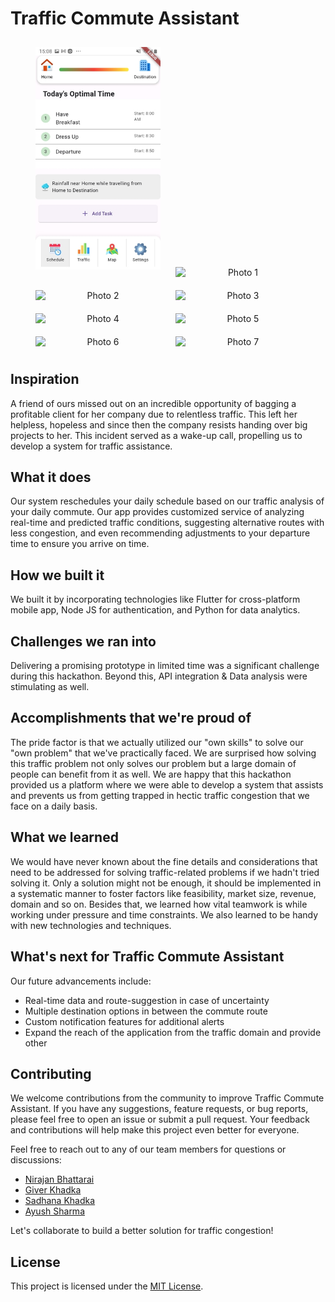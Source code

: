 # Traffic Commute Assistant
<div align="center">
    <img src="assets/icons/pho0.jpg" width="200" alt="Photo 0" style="display:inline-block; margin: 10px;">
    <img src="assets/icons/pho1.jpg" width="200" alt="Photo 1" style="display:inline-block; margin: 10px;">
    <img src="assets/icons/pho2.jpg" width="200" alt="Photo 2" style="display:inline-block; margin: 10px;">
    <img src="assets/icons/pho3.jpg" width="200" alt="Photo 3" style="display:inline-block; margin: 10px;">
</div>
<div align="center">
    <img src="assets/icons/pho4.jpg" width="200" alt="Photo 4" style="display:inline-block; margin: 10px;">
    <img src="assets/icons/pho5.jpg" width="200" alt="Photo 5" style="display:inline-block; margin: 10px;">
    <img src="assets/icons/pho6.jpg" width="200" alt="Photo 6" style="display:inline-block; margin: 10px;">
    <img src="assets/icons/pho7.jpg" width="200" alt="Photo 7" style="display:inline-block; margin: 10px;">
</div>

## Inspiration

A friend of ours missed out on an incredible opportunity of bagging a profitable client for her company due to relentless traffic. This left her helpless, hopeless and since then the company resists handing over big projects to her. This incident served as a wake-up call, propelling us to develop a system for traffic assistance.

## What it does

Our system reschedules your daily schedule based on our traffic analysis of your daily commute. Our app provides customized service of analyzing real-time and predicted traffic conditions, suggesting alternative routes with less congestion, and even recommending adjustments to your departure time to ensure you arrive on time.

## How we built it

We built it by incorporating technologies like Flutter for cross-platform mobile app, Node JS for authentication, and Python for data analytics.

## Challenges we ran into

Delivering a promising prototype in limited time was a significant challenge during this hackathon. Beyond this, API integration & Data analysis were stimulating as well.

## Accomplishments that we're proud of

The pride factor is that we actually utilized our "own skills" to solve our "own problem" that we've practically faced. We are surprised how solving this traffic problem not only solves our problem but a large domain of people can benefit from it as well. We are happy that this hackathon provided us a platform where we were able to develop a system that assists and prevents us from getting trapped in hectic traffic congestion that we face on a daily basis.

## What we learned

We would have never known about the fine details and considerations that need to be addressed for solving traffic-related problems if we hadn't tried solving it. Only a solution might not be enough, it should be implemented in a systematic manner to foster factors like feasibility, market size, revenue, domain and so on. Besides that, we learned how vital teamwork is while working under pressure and time constraints. We also learned to be handy with new technologies and techniques.

## What's next for Traffic Commute Assistant

Our future advancements include:

- Real-time data and route-suggestion in case of uncertainty
- Multiple destination options in between the commute route
- Custom notification features for additional alerts
- Expand the reach of the application from the traffic domain and provide other

## Contributing

We welcome contributions from the community to improve Traffic Commute Assistant. If you have any suggestions, feature requests, or bug reports, please feel free to open an issue or submit a pull request. Your feedback and contributions will help make this project even better for everyone.

Feel free to reach out to any of our team members for questions or discussions:

- [Nirajan Bhattarai](https://github.com/Nirajan1-droid)
- [Giver Khadka](https://github.com/giver-kdk)
- [Sadhana Khadka](https://github.com/SadhanaKhadka)
- [Ayush Sharma](https://github.com/Ayushkkkkkkk)

Let's collaborate to build a better solution for traffic congestion!

## License

This project is licensed under the [MIT License](LICENSE).
